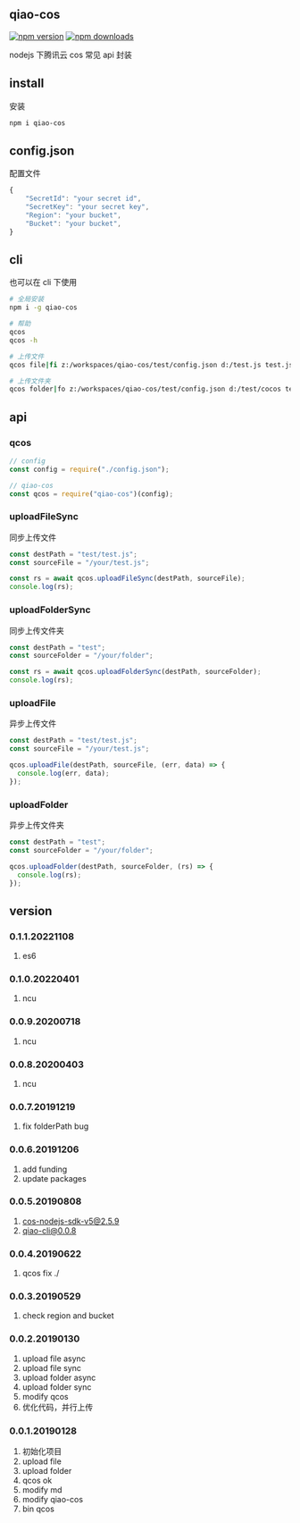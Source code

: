 ## qiao-cos

[![npm version](https://img.shields.io/npm/v/qiao-cos.svg?style=flat-square)](https://www.npmjs.org/package/qiao-cos)
[![npm downloads](https://img.shields.io/npm/dm/qiao-cos.svg?style=flat-square)](https://npm-stat.com/charts.html?package=qiao-cos)

nodejs 下腾讯云 cos 常见 api 封装

## install

安装

```bash
npm i qiao-cos
```

## config.json

配置文件

```javascript
{
    "SecretId": "your secret id",
    "SecretKey": "your secret key",
    "Region": "your bucket",
    "Bucket": "your bucket",
}
```

## cli

也可以在 cli 下使用

```bash
# 全局安装
npm i -g qiao-cos

# 帮助
qcos
qcos -h

# 上传文件
qcos file|fi z:/workspaces/qiao-cos/test/config.json d:/test.js test.js

# 上传文件夹
qcos folder|fo z:/workspaces/qiao-cos/test/config.json d:/test/cocos test9
```

## api

### qcos

```javascript
// config
const config = require("./config.json");

// qiao-cos
const qcos = require("qiao-cos")(config);
```

### uploadFileSync

同步上传文件

```javascript
const destPath = "test/test.js";
const sourceFile = "/your/test.js";

const rs = await qcos.uploadFileSync(destPath, sourceFile);
console.log(rs);
```

### uploadFolderSync

同步上传文件夹

```javascript
const destPath = "test";
const sourceFolder = "/your/folder";

const rs = await qcos.uploadFolderSync(destPath, sourceFolder);
console.log(rs);
```

### uploadFile

异步上传文件

```javascript
const destPath = "test/test.js";
const sourceFile = "/your/test.js";

qcos.uploadFile(destPath, sourceFile, (err, data) => {
  console.log(err, data);
});
```

### uploadFolder

异步上传文件夹

```javascript
const destPath = "test";
const sourceFolder = "/your/folder";

qcos.uploadFolder(destPath, sourceFolder, (rs) => {
  console.log(rs);
});
```

## version

### 0.1.1.20221108

1. es6

### 0.1.0.20220401

1. ncu

### 0.0.9.20200718

1. ncu

### 0.0.8.20200403

1. ncu

### 0.0.7.20191219

1. fix folderPath bug

### 0.0.6.20191206

1. add funding
2. update packages

### 0.0.5.20190808

1. cos-nodejs-sdk-v5@2.5.9
2. qiao-cli@0.0.8

### 0.0.4.20190622

1. qcos fix ./

### 0.0.3.20190529

1. check region and bucket

### 0.0.2.20190130

1. upload file async
2. upload file sync
3. upload folder async
4. upload folder sync
5. modify qcos
6. 优化代码，并行上传

### 0.0.1.20190128

1. 初始化项目
2. upload file
3. upload folder
4. qcos ok
5. modify md
6. modify qiao-cos
7. bin qcos
